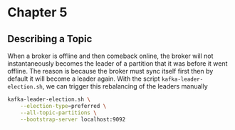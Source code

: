 # Chapter 5

## Describing a Topic

When a broker is offline and then comeback online, the broker will not instantaneously becomes the leader of a partition that it was before it went offline. The reason is because the broker must sync itself first then by default it will become a leader again. With the script `kafka-leader-election.sh`, we can trigger this rebalancing of the leaders manually

```sh
kafka-leader-election.sh \
    --election-type=preferred \
    --all-topic-partitions \
    --bootstrap-server localhost:9092
```

